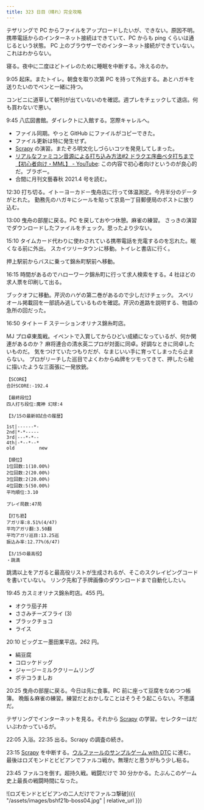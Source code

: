 ```yaml
---
title: 323 日目（晴れ）完全攻略
---
```


テザリングで PC からファイルをアップロードしたいが、できない。原因不明。
携帯電話からのインターネット接続はできていて、PC からも ping くらいは通じるという状態。
PC 上のブラウザーでのインターネット接続ができていない。これはわからない。

寝る。夜中に二度ほどトイレのために睡眠を中断する。冷えるのか。

9:05 起床。またトイレ。朝食を取り次第 PC を持って外出する。あとハガキを送りたいのでペンと一緒に持つ。

コンビニに道草して朝刊が出ていないのを確認。週プレをチェックして退店。何も買わないで悪い。

9:45 八広図書館。ダイレクトに入館する。窓際キャレルへ。

* ファイル同期。やっと GitHub にファイルがコピーできた。
* ファイル更新は特に発生せず。
* [Scrapy] の演習。またぞろ明文化しづらいコツを発見してしまった。
* [リアルなファミコン音源による打ち込み方法&#x23;2 ドラクエ序曲ベタ打ちまで【初心者向け・MML】 - YouTube](https://www.youtube.com/watch?v=12K3VYm8vrg):
  この内容で初心者向けというのが良心的だ。ブラボー。
* 合間に月刊文藝春秋 2021.4 号を読む。

12:30 打ち切る。イトーヨーカドー曳舟店に行って体温測定。今月半分のデータがとれた。
勤務先のハガキにシールを貼って京島一丁目郵便局のポストに放り込む。

13:00 曳舟の部屋に戻る。PC を戻しておやつ休憩。麻雀の練習。
さっきの演習でダウンロードしたファイルをチェック。思ったより少ない。

15:10 タイムカード代わりに使わされている携帯電話を充電するのを忘れた。眠くなる前に外出。
スカイツリータウンに移動。トイレと書店に行く。

押上駅前からバスに乗って錦糸町駅前へ移動。

16:15 時間があるのでハローワーク錦糸町に行って求人検索をする。4 社ほどの求人票を印刷して出る。

ブックオフに移動。芹沢のハゲの第二巻があるので少しだけチェック。
スペリオール掲載回を一部読み逃しているものを確認。芹沢の進路を説明する、物語の急所の回だった。

16:50 タイトー F ステーションオリナス錦糸町店。

MJ プロ卓東風戦。イベントで入賞してからひどい成績になっているが、何か関連があるのか？
麻将連合の清水英二プロが対面に同卓。好調なときに同卓したいものだ。
気をつけていたつもりだが、なまじいい手に育ってしまったら止まらない。
プロがリーチした巡目でよくわからぬ牌をツモってきて、押したら絵に描いたような三面張に一発放銃。

```text
【SCORE】
合計SCORE:-192.4

【最終段位】
四人打ち段位:魔神 幻球:4

【3/15の最新8試合の履歴】

1st|------*-
2nd|*-*-----
3rd|---*-*--
4th|-*--*--*
old         new

【順位】
1位回数:1(10.00%)
2位回数:2(20.00%)
3位回数:2(20.00%)
4位回数:5(50.00%)
平均順位:3.10

プレイ局数:47局

【打ち筋】
アガリ率:8.51%(4/47)
平均アガリ翻:3.50翻
平均アガリ巡目:13.25巡
振込み率:12.77%(6/47)

【3/15の最高役】
・跳満
```

跳満以上をアガると最高役リストが生成されるが、そこのスクレイピングコードを書いていない。
リンク先和了手牌画像のダウンロードまで自動化したい。

19:45 カスミオリナス錦糸町店。455 円。

* オクラ茄子丼
* ささみチーズフライ (3)
* ブラックチョコ
* ライス

20:10 ビッグエー墨田業平店。262 円。

* 絹豆腐
* コロッケドッグ
* ジャージーミルククリームリング
* ポテコうましお

20:25 曳舟の部屋に戻る。今日は先に食事。PC 前に座って豆腐をなめつつ帳簿。
晩飯＆麻雀の練習。練習だとおかしなことはそうそう起こらない。不思議だ。

テザリングでインターネットを見る。それから [Scrapy] の学習。セレクターはだいぶわかっているが。

22:05 入浴。22:35 出る。Scrapy の調査の続き。

23:15 [Scrapy] を中断する。[ウルファールのサンプルゲーム with DTC][bshf21b] に進む。
最後はロズモンドとビビアンでファルコ戦か。無理だと思うがもう少し粘る。

23:45 ファルコを倒す。超持久戦。戦闘だけで 30 分かかる。たぶんこのゲーム史上最長の戦闘時間になった。

![ロズモンドとビビアンの二人だけでファルコ撃破]({{ "/assets/images/bshf21b-boss04.jpg" | relative_url }})

[bshf21b]: https://wodifes.net/game/show/446
[scrapy]: https://scrapy.org/
